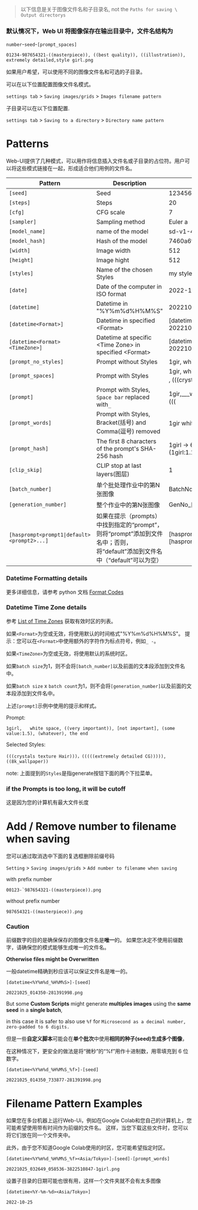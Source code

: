 > 以下信息是关于图像文件名和子目录名, not the `Paths for saving \ Output directorys`
### 默认情况下，Web UI 将图像保存在输出目录中，文件名结构为

`number`-`seed`-`[prompt_spaces]`

```
01234-987654321-((masterpiece)), ((best quality)), ((illustration)), extremely detailed,style girl.png
```

如果用户希望，可以使用不同的图像文件名和可选的子目录。

可以在以下位置配置图像文件名模式。

`settings tab` > `Saving images/grids` > `Images filename pattern`

子目录可以在以下位置配置.

`settings tab` > `Saving to a directory` > `Directory name pattern`

# Patterns
Web-UI提供了几种模式，可以用作将信息插入文件名或子目录的占位符。用户可以将这些模式链接在一起，形成适合他们用例的文件名。

| Pattern                        | Description                                          | Example                                                                                                                               |
|--------------------------------|------------------------------------------------------|---------------------------------------------------------------------------------------------------------------------------------------|
| `[seed]`                       | Seed                                                 | 1234567890                                                                                                                            |
| `[steps]`                      | Steps                                                | 20                                                                                                                                    |
| `[cfg]`                        | CFG scale                                            | 7                                                                                                                                     |
| `[sampler]`                    | Sampling method                                      | Euler a                                                                                                                               |
| `[model_name]`                 | name of the model                                    | sd-v1-4
| `[model_hash]`                 | Hash of the model                                    | 7460a6fa                                                                                                                              |
| `[width]`                      | Image width                                          | 512                                                                                                                                   |
| `[height]`                     | Image hight                                          | 512                                                                                                                                   |
| `[styles]`                     | Name of the chosen Styles                            | my style name                                                                                                                         |
| `[date]`                       | Date of the computer in ISO format                   | 2022-10-24                                                                                                                            |
| `[datetime]`                   | Datetime in "%Y%m%d%H%M%S"                           | 20221025013106                                                                                                                        |
| `[datetime<Format>]`           | Datetime in specified \<Format\>                       | \[datetime<%Y%m%d_%H%M%S_%f>]<br>20221025_014350_733877                                                                                   |
| `[datetime<Format><TimeZone>]` | Datetime at specific \<Time Zone\> in specified \<Format\> | \[datetime<%Y%m%d_%H%M%S_%f><Asia/Tokyo>]`<br>20221025_014350_733877                                                                                       |
| `[prompt_no_styles]`           | Prompt without Styles                                | 1gir,   white space, ((very   important)), [not important], (some value_1.5), (whatever), the end<br>                                     |
| `[prompt_spaces]`              | Prompt with Styles                                   | 1gir,   white space, ((very   important)), [not important], (some value_1.5), (whatever), the end<br>,   (((crystals texture Hair)))，((( |
| `[prompt]`                     | Prompt with Styles, `Space bar` replaced with`_`       | 1gir,\_\_\_white_space,\_((very\_important)),\_[not\_important],\_(some\_value\_1.5),\_(whatever),\_the\_end,\_(((crystals_texture_Hair)))，(((     |
| `[prompt_words]`               | Prompt   with Styles, Bracket(括号) and Comma(逗号) removed      | 1gir white space very important not important some value 1 5 whatever the   end crystals texture Hair ， extremely detailed           |
| `[prompt_hash]` | The first 8 characters of the prompt's SHA-256 hash | 1girl -> 6362d0d2<br>(1girl:1.1) -> 0102e068 |
| `[clip_skip]` | CLIP stop at last layers(图层) | 1 |
| `[batch_number]` | 单个批处理作业中的第N张图像 | BatchNo_[batch_number] -> BatchNo_3
| `[generation_number]` | 整个作业中的第N张图像 | GenNo_[generation_number] -> GenNo_9
| `[hasprompt<prompt1\|default><prompt2>...]` | 如果在提示（prompts）中找到指定的“prompt”，则将“prompt”添加到文件名中；否则，将“default”添加到文件名中（“default”可以为空） | [hasprompt<girl><boy>] -> girl<br>[hasprompt<girl\|no girl><boy\|no boy>] -> girlno boy

### Datetime Formatting details
更多详细信息，请参考 python 文档 [Format Codes](https://docs.python.org/3/library/datetime.html#strftime-and-strptime-format-codes)

### Datetime Time Zone details
参考 [List of Time Zones](https://github.com/AUTOMATIC1111/stable-diffusion-webui/wiki/List-of-Time-Zones) 获取有效时区的列表。

如果`<Format>`为空或无效，将使用默认的时间格式"%Y%m%d%H%M%S"。
提示：您可以在`<Format>`中使用额外的字符作为标点符号，例如`_ -`。

如果`<TimeZone>`为空或无效，将使用默认的系统时区。

如果`batch size`为1，则不会将`[batch_number]`以及前面的文本段添加到文件名中。

如果`batch size` x `batch count`为1，则不会将`[generation_number]`以及前面的文本段添加到文件名中。

上述`[prompt]`示例中使用的提示和样式。

Prompt:
```
1girl,   white space, ((very important)), [not important], (some value:1.5), (whatever), the end
```
Selected Styles:
```
(((crystals texture Hair)))，(((((extremely detailed CG))))),((8k_wallpaper))
```

note: 上面提到的`Styles`是指generate按钮下面的两个下拉菜单。

### if the Prompts is too long, it will be cutoff
这是因为您的计算机有最大文件长度

# Add / Remove number to filename when saving
您可以通过取消选中下面的复选框删除前缀号码

`Setting` > `Saving images/grids` > `Add number to filename when saving`

with prefix number
```
00123-`987654321-((masterpiece)).png
```

without prefix number
```
987654321-((masterpiece)).png
```

### Caution
前缀数字的目的是确保保存的图像文件名是**唯一**的。
如果您决定不使用前缀数字，请确保您的模式能够生成唯一的文件名。

**Otherwise files might be Overwritten**

一般datetime精确到秒应该可以保证文件名是唯一的。

```
[datetime<%Y%m%d_%H%M%S>]-[seed]
``` 
```
20221025_014350-281391998.png
```

But some **Custom Scripts** might generate **multiples images** using the **same seed** in a **single batch**,

in this case it is safer to also use `%f` for `Microsecond as a decimal number, zero-padded to 6 digits.`

但是一些**自定义脚本**可能会在**单个批次**中使用**相同的种子(seed)**生成**多个图像**，

在这种情况下，更安全的做法是将“微秒”的“%f”用作十进制数，用零填充到 6 位数字。

```
[datetime<%Y%m%d_%H%M%S_%f>]-[seed]
```
```
20221025_014350_733877-281391998.png
```

# Filename Pattern Examples

如果您在多台机器上运行Web-Ui，例如在Google Colab和您自己的计算机上，您可能希望使用带有时间作为前缀的文件名。
这样，当您下载这些文件时，您可以将它们放在同一个文件夹中。

此外，由于您不知道Google Colab使用的时区，您可能希望指定时区。
```
[datetime<%Y%m%d_%H%M%S_%f><Asia/Tokyo>]-[seed]-[prompt_words]
```
```
20221025_032649_058536-3822510847-1girl.png
```

设置子目录的日期可能也很有用，这样一个文件夹就不会有太多图像
```
[datetime<%Y-%m-%d><Asia/Tokyo>]
```
```
2022-10-25
```
